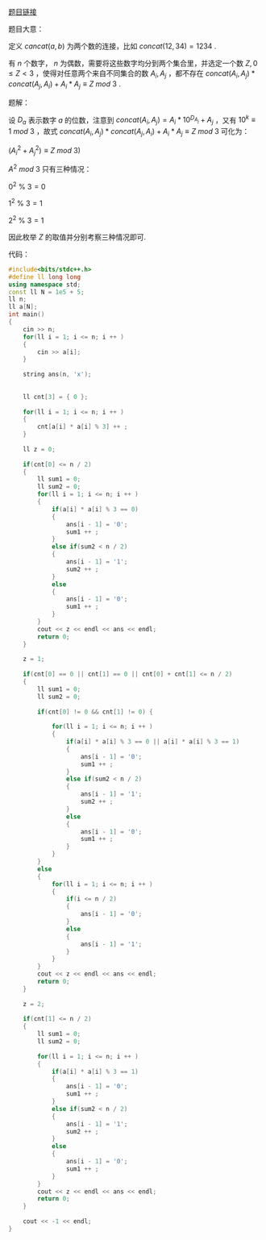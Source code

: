 [题目链接](https://codeforces.com/problemset/problem/1725/H)

题目大意：

定义 $cancat(a,b)$ 为两个数的连接，比如 $concat(12,34) = 1234$ .

有 $n$ 个数字， $n$ 为偶数，需要将这些数字均分到两个集合里，并选定一个数 $Z, 0 \leq Z < 3$ ，使得对任意两个来自不同集合的数 $A_i,A_j$ ，都不存在 $concat(A_i,A_j) * concat(A_j,A_i) + A_i * A_j \equiv Z\ mod\  3$ .

题解：

设 $D_a$ 表示数字 $a$ 的位数，注意到 $concat(A_i,A_j) = A_i * 10^{D_{A_j}} + A_j$ ，又有 $10^{k} \equiv 1\ mod\ 3$ ，故式  $concat(A_i,A_j) * concat(A_j,A_i) + A_i * A_j \equiv Z\ mod\  3$ 可化为：

$(A_{i}^{2} + A_{j}^{2}) \equiv Z\ mod \ 3)$ 

$A^{2}\ mod\ 3$ 只有三种情况：

$0^{2}\ \%\ 3 = 0$ 

$1^{2}\ \%\ 3 = 1$

$2^{2}\ \%\ 3 = 1$

因此枚举 $Z$ 的取值并分别考察三种情况即可.

代码：

```cpp
#include<bits/stdc++.h>
#define ll long long
using namespace std;
const ll N = 1e5 + 5;
ll n;
ll a[N];
int main()
{
	cin >> n;
	for(ll i = 1; i <= n; i ++ )
	{
		cin >> a[i];
	}
	
	string ans(n, 'x');
	
	
	ll cnt[3] = { 0 };
	
	for(ll i = 1; i <= n; i ++ )
	{
		cnt[a[i] * a[i] % 3] ++ ;
	}
	
	ll z = 0;
	
	if(cnt[0] <= n / 2)
	{
		ll sum1 = 0;
		ll sum2 = 0;
		for(ll i = 1; i <= n; i ++ )
		{
			if(a[i] * a[i] % 3 == 0)
			{
				ans[i - 1] = '0';
				sum1 ++ ;
			}
			else if(sum2 < n / 2)
			{
				ans[i - 1] = '1';
				sum2 ++ ;
			}
			else
			{
				ans[i - 1] = '0';
				sum1 ++ ;
			}
		}
		cout << z << endl << ans << endl;
		return 0;
	}
	
	z = 1;
	
	if(cnt[0] == 0 || cnt[1] == 0 || cnt[0] + cnt[1] <= n / 2)
	{
		ll sum1 = 0;
		ll sum2 = 0;
		
		if(cnt[0] != 0 && cnt[1] != 0) {
			
			for(ll i = 1; i <= n; i ++ )
			{
				if(a[i] * a[i] % 3 == 0 || a[i] * a[i] % 3 == 1)
				{
					ans[i - 1] = '0';
					sum1 ++ ;
				}
				else if(sum2 < n / 2)
				{
					ans[i - 1] = '1';
					sum2 ++ ;
				}
				else
				{
					ans[i - 1] = '0';
					sum1 ++ ;
				}
			}
		}
		else
		{
			for(ll i = 1; i <= n; i ++ )
			{
				if(i <= n / 2)
				{
					ans[i - 1] = '0';
				}
				else
				{
					ans[i - 1] = '1';
				}
			}
		}
		cout << z << endl << ans << endl;
		return 0;
	}
	
	z = 2;
	
	if(cnt[1] <= n / 2)
	{
		ll sum1 = 0;
		ll sum2 = 0;
		
		for(ll i = 1; i <= n; i ++ )
		{
			if(a[i] * a[i] % 3 == 1)
			{
				ans[i - 1] = '0';
				sum1 ++ ;
			}
			else if(sum2 < n / 2)
			{
				ans[i - 1] = '1';
				sum2 ++ ;
			}
			else
			{
				ans[i - 1] = '0';
				sum1 ++ ;
			}
		}
		cout << z << endl << ans << endl;
		return 0;
	}
	
	cout << -1 << endl;
}
```

